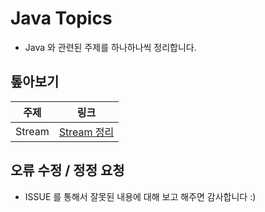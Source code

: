 # Java Topics

- Java 와 관련된 주제를 하나하나씩 정리합니다.

## 톺아보기

| 주제 |링크|
|--|---|
| Stream | [Stream 정리](https://github.com/tmdgusya/java-topic/tree/master/src/stream) |

## 오류 수정 / 정정 요청

- ISSUE 를 통해서 잘못된 내용에 대해 보고 해주면 감사합니다 :)
